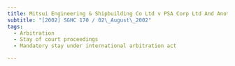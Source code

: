 ```yaml
---
title: Mitsui Engineering & Shipbuilding Co Ltd v PSA Corp Ltd And Another 
subtitle: "[2002] SGHC 170 / 02\_August\_2002"
tags:
  - Arbitration
  - Stay of court proceedings
  - Mandatory stay under international arbitration act

---
```



